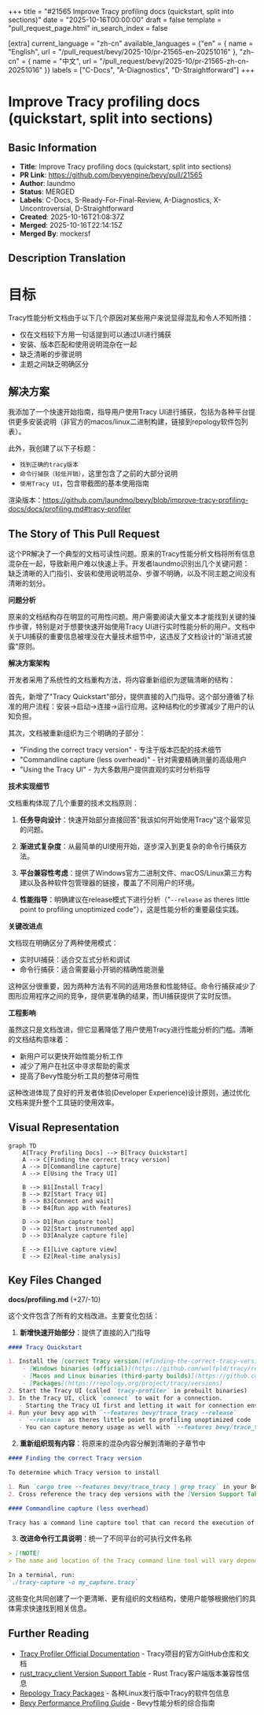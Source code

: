 +++
title = "#21565 Improve Tracy profiling docs (quickstart, split into sections)"
date = "2025-10-16T00:00:00"
draft = false
template = "pull_request_page.html"
in_search_index = false

[extra]
current_language = "zh-cn"
available_languages = {"en" = { name = "English", url = "/pull_request/bevy/2025-10/pr-21565-en-20251016" }, "zh-cn" = { name = "中文", url = "/pull_request/bevy/2025-10/pr-21565-zh-cn-20251016" }}
labels = ["C-Docs", "A-Diagnostics", "D-Straightforward"]
+++

# Improve Tracy profiling docs (quickstart, split into sections)

## Basic Information
- **Title**: Improve Tracy profiling docs (quickstart, split into sections)
- **PR Link**: https://github.com/bevyengine/bevy/pull/21565
- **Author**: laundmo
- **Status**: MERGED
- **Labels**: C-Docs, S-Ready-For-Final-Review, A-Diagnostics, X-Uncontroversial, D-Straightforward
- **Created**: 2025-10-16T21:08:37Z
- **Merged**: 2025-10-16T22:14:15Z
- **Merged By**: mockersf

## Description Translation
# 目标

Tracy性能分析文档由于以下几个原因对某些用户来说显得混乱和令人不知所措：
- 仅在文档较下方用一句话提到可以通过UI进行捕获
- 安装、版本匹配和使用说明混杂在一起
- 缺乏清晰的步骤说明
- 主题之间缺乏明确区分

## 解决方案

我添加了一个快速开始指南，指导用户使用Tracy UI进行捕获，包括为各种平台提供更多安装说明（非官方的macos/linux二进制构建，链接到repology软件包列表）。

此外，我创建了以下子标题：
- `找到正确的tracy版本`
- `命令行捕获（较低开销）`，这里包含了之前的大部分说明
- `使用Tracy UI`，包含带截图的基本使用指南

渲染版本：https://github.com/laundmo/bevy/blob/improve-tracy-profiling-docs/docs/profiling.md#tracy-profiler

## The Story of This Pull Request

这个PR解决了一个典型的文档可读性问题。原来的Tracy性能分析文档将所有信息混杂在一起，导致新用户难以快速上手。开发者laundmo识别出几个关键问题：缺乏清晰的入门指引、安装和使用说明混杂、步骤不明确，以及不同主题之间没有清晰的划分。

**问题分析**

原来的文档结构存在明显的可用性问题。用户需要阅读大量文本才能找到关键的操作步骤，特别是对于想要快速开始使用Tracy UI进行实时性能分析的用户。文档中关于UI捕获的重要信息被埋没在大量技术细节中，这违反了文档设计的"渐进式披露"原则。

**解决方案架构**

开发者采用了系统性的文档重构方法，将内容重新组织为逻辑清晰的结构：

首先，新增了"Tracy Quickstart"部分，提供直接的入门指导。这个部分遵循了标准的用户流程：安装→启动→连接→运行应用。这种结构化的步骤减少了用户的认知负担。

其次，文档被重新组织为三个明确的子部分：
- "Finding the correct tracy version" - 专注于版本匹配的技术细节
- "Commandline capture (less overhead)" - 针对需要精确测量的高级用户
- "Using the Tracy UI" - 为大多数用户提供直观的实时分析指导

**技术实现细节**

文档重构体现了几个重要的技术文档原则：

1. **任务导向设计**：快速开始部分直接回答"我该如何开始使用Tracy"这个最常见的问题。

2. **渐进式复杂度**：从最简单的UI使用开始，逐步深入到更复杂的命令行捕获方法。

3. **平台兼容性考虑**：提供了Windows官方二进制文件、macOS/Linux第三方构建以及各种软件包管理器的链接，覆盖了不同用户的环境。

4. **性能指导**：明确建议在release模式下进行分析（"`--release` as theres little point to profiling unoptimized code"），这是性能分析的重要最佳实践。

**关键改进点**

文档现在明确区分了两种使用模式：
- 实时UI捕获：适合交互式分析和调试
- 命令行捕获：适合需要最小开销的精确性能测量

这种区分很重要，因为两种方法有不同的适用场景和性能特征。命令行捕获减少了图形应用程序之间的竞争，提供更准确的结果，而UI捕获提供了实时反馈。

**工程影响**

虽然这只是文档改进，但它显著降低了用户使用Tracy进行性能分析的门槛。清晰的文档结构意味着：
- 新用户可以更快开始性能分析工作
- 减少了用户在社区中寻求帮助的需求
- 提高了Bevy性能分析工具的整体可用性

这种改进体现了良好的开发者体验(Developer Experience)设计原则，通过优化文档来提升整个工具链的使用效率。

## Visual Representation

```mermaid
graph TD
    A[Tracy Profiling Docs] --> B[Tracy Quickstart]
    A --> C[Finding the correct tracy version]
    A --> D[Commandline capture]
    A --> E[Using the Tracy UI]
    
    B --> B1[Install Tracy]
    B --> B2[Start Tracy UI]
    B --> B3[Connect and wait]
    B --> B4[Run app with features]
    
    D --> D1[Run capture tool]
    D --> D2[Start instrumented app]
    D --> D3[Analyze capture file]
    
    E --> E1[Live capture view]
    E --> E2[Real-time analysis]
```

## Key Files Changed

**docs/profiling.md** (+27/-10)

这个文件包含了所有的文档改进。主要变化包括：

1. **新增快速开始部分**：提供了直接的入门指导
```markdown
#### Tracy Quickstart

1. Install the [correct Tracy version](#finding-the-correct-tracy-version) (0.12.2 for Bevy 0.17)
    - [Windows binaries (official)](https://github.com/wolfpld/tracy/releases)
    - [Macos and Linux binaries (third-party builds)](https://github.com/tracy-builds/tracy-builds/releases)
    - [Packages](https://repology.org/project/tracy/versions)
2. Start the Tracy UI (called `tracy-profiler` in prebuilt binaries)
3. In the Tracy UI, click `connect` to wait for a connection.
   - Starting the Tracy UI first and letting it wait for connection ensures it doesn't have to catch up
4. Run your bevy app with `--features bevy/trace_tracy --release`
   - `--release` as theres little point to profiling unoptimized code
   - You can capture memory usage as well with `--features bevy/trace_tracy_memory`, at the cost of increased overhead.
```

2. **重新组织现有内容**：将原来的混杂内容分解到清晰的子章节中
```markdown
#### Finding the correct Tracy version

To determine which Tracy version to install

1. Run `cargo tree --features bevy/trace_tracy | grep tracy` in your Bevy workspace root to see which tracy dep versions are used
2. Cross reference the tracy dep versions with the [Version Support Table](https://github.com/nagisa/rust_tracy_client?tab=readme-ov-file#version-support-table)

#### Commandline capture (less overhead)

Tracy has a command line capture tool that can record the execution of graphical applications, saving it as a profile file. This reduces potential inaccuracies, as running the live capture on the same machine will be a competing graphical application. Pre-recording the profile data through the CLI tool, while other applications are closed, is recommended for more accurate traces.
```

3. **改进命令行工具说明**：统一了不同平台的可执行文件名称
```markdown
> [!NOTE]
> The name and location of the Tracy command line tool will vary depending on how you installed it - the default executable name for the prebuilt binaries is `tracy-capture`.

In a terminal, run:
`./tracy-capture -o my_capture.tracy`
```

这些变化共同创建了一个更清晰、更有组织的文档结构，使用户能够根据他们的具体需求快速找到相关信息。

## Further Reading

- [Tracy Profiler Official Documentation](https://github.com/wolfpld/tracy) - Tracy项目的官方GitHub仓库和文档
- [rust_tracy_client Version Support Table](https://github.com/nagisa/rust_tracy_client?tab=readme-ov-file#version-support-table) - Rust Tracy客户端版本兼容性信息
- [Repology Tracy Packages](https://repology.org/project/tracy/versions) - 各种Linux发行版中Tracy的软件包信息
- [Bevy Performance Profiling Guide](https://bevy-cheatbook.github.io/performance/profiling.html) - Bevy性能分析的综合指南